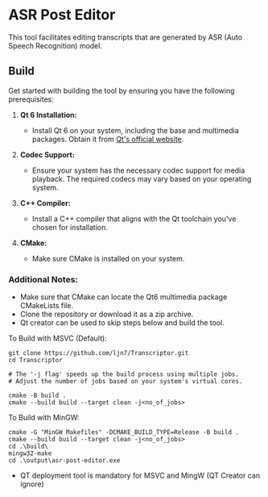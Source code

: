 # ASR Post Editor

This tool facilitates editing transcripts that are generated by ASR (Auto Speech Recognition) model.

## Build

Get started with building the tool by ensuring you have the following prerequisites:

1. **Qt 6 Installation:**
   - Install Qt 6 on your system, including the base and multimedia packages. Obtain it from [Qt's official website](https://www.qt.io/download).

2. **Codec Support:**
   - Ensure your system has the necessary codec support for media playback. The required codecs may vary based on your operating system.

3. **C++ Compiler:**
   - Install a C++ compiler that aligns with the Qt toolchain you've chosen for installation.

4. **CMake:**
   - Make sure CMake is installed on your system.

### Additional Notes:
* Make sure that CMake can locate the Qt6 multimedia package CMakeLists file.
* Clone the repository or download it as a zip archive.
* Qt creator can be used to skip steps below and build the tool.

To Build with MSVC (Default):
```shell
git clone https://github.com/ljn7/Transcriptor.git
cd Transcriptor

# The '-j flag' speeds up the build process using multiple jobs.
# Adjust the number of jobs based on your system's virtual cores.

cmake -B build .
cmake --build build --target clean -j<no_of_jobs>
```

To Build with MinGW:
```shell
cmake -G "MinGW Makefiles" -DCMAKE_BUILD_TYPE=Release -B build .
cmake --build build --target clean -j<no_of_jobs>
cd .\build\
mingw32-make
cd .\output\asr-post-editor.exe
```
* QT deployment tool is mandatory for MSVC and MingW (QT Creator can ignore)
